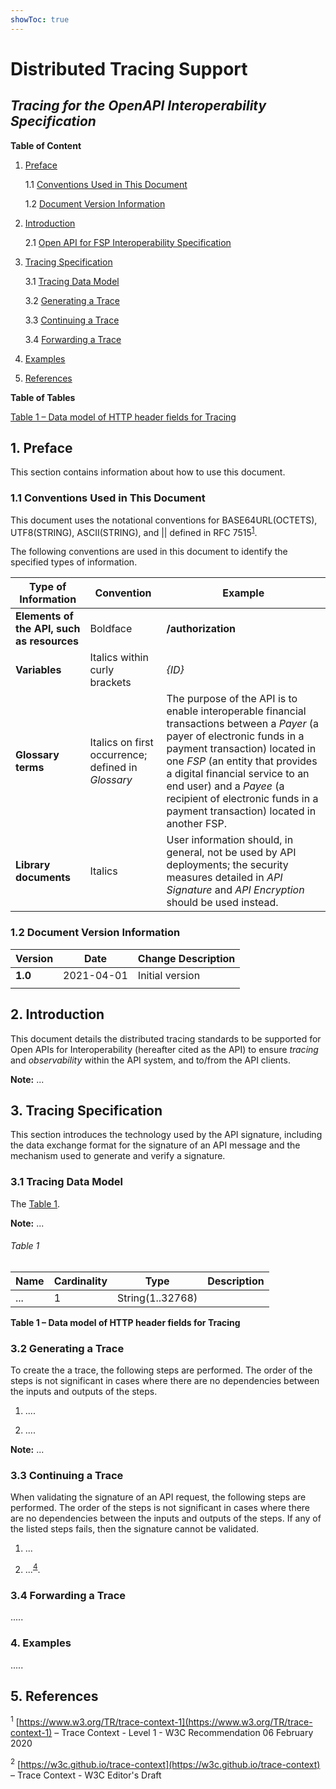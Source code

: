 ```yaml
---
showToc: true
---
```

# Distributed Tracing Support

## _Tracing for the OpenAPI Interoperability Specification_


**Table of Content**

1. [Preface](#1-preface)

    1.1 [Conventions Used in This Document](#11-conventions-used-in-this-document)

    1.2 [Document Version Information](#12-document-version-information)

2. [Introduction](2-introduction)

    2.1 [Open API for FSP Interoperability Specification](#21-open-api-for-fsp-interoperability-specification)

3. [Tracing Specification](#3-tracing-specification)

    3.1 [Tracing Data Model](#31-tracing-data-model)

    3.2 [Generating a Trace](#32-generating-a-trace)

    3.3 [Continuing a Trace](#33-continuing-a-trace)

    3.4 [Forwarding a Trace](#34-forwarding-a-trace)

4. [Examples](#4-examples)

5. [References](#5-references)

**Table of Tables**

[Table 1 – Data model of HTTP header fields for Tracing](#table-1)

## 1. Preface

This section contains information about how to use this document.

### 1.1 Conventions Used in This Document

This document uses the notational conventions for BASE64URL(OCTETS), UTF8(STRING), ASCII(STRING), and || defined in RFC 7515<sup>[1](https://tools.ietf.org/html/rfc7515#section-1.1)</sup>.

The following conventions are used in this document to identify the specified types of information.

|Type of Information|Convention|Example|
|---|---|---|
|**Elements of the API, such as resources**|Boldface|**/authorization**|
|**Variables**|Italics within curly brackets|_{ID}_|
|**Glossary terms**|Italics on first occurrence; defined in _Glossary_|The purpose of the API is to enable interoperable financial transactions between a _Payer_ (a payer of electronic funds in a payment transaction) located in one _FSP_ (an entity that provides a digital financial service to an end user) and a _Payee_ (a recipient of electronic funds in a payment transaction) located in another FSP.|
|**Library documents**|Italics|User information should, in general, not be used by API deployments; the security measures detailed in _API Signature_ and _API Encryption_ should be used instead.|

### 1.2 Document Version Information

|Version|Date|Change Description|
|---|---|---|
|**1.0**|2021-04-01|Initial version|
| | | |

## 2. Introduction

This document details the distributed tracing standards to be supported for Open APIs for Interoperability (hereafter cited as the API) to ensure _tracing_ and _observability_ within the API system, and to/from the API clients.


**Note:** ...


## 3. Tracing Specification

This section introduces the technology used by the API signature, including the data exchange format for the signature of an API message and the mechanism used to generate and verify a signature.

### 3.1 Tracing Data Model

The [Table 1](#table-1).

**Note:** ...

###### Table 1

| Name | Cardinality | Type | Description |
| --- | --- | --- | --- |
| ... | 1 | String(1..32768) |  |
**Table 1 – Data model of HTTP header fields for Tracing**

### 3.2 Generating a Trace

To create the a trace, the following steps are performed. The order of the steps is not significant in cases where there are no dependencies between the inputs and outputs of the steps.

1. ....
  
2. ....
  


**Note:** ...

### 3.3 Continuing a Trace

When validating the signature of an API request, the following steps are performed. The order of the steps is not significant in cases where there are no dependencies between the inputs and outputs of the steps. If any of the listed steps fails, then the signature cannot be validated.

1. ...

2. ...<sup>[4](https://tools.ietf.org/html/rfc7159)</sup>.



### 3.4 Forwarding a Trace

.....

### 4. Examples

.....



## 5. References

<sup>1</sup> [https://www.w3.org/TR/trace-context-1](https://www.w3.org/TR/trace-context-1) – Trace Context - Level 1 - W3C Recommendation 06 February 2020

<sup>2</sup> [https://w3c.github.io/trace-context](https://w3c.github.io/trace-context) – Trace Context - W3C Editor's Draft
